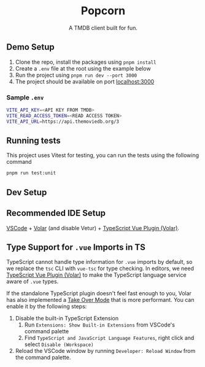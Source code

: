 <div align="center">
<br>
<br>
<h1>Popcorn</h1>
  <p>A TMDB client built for fun.</p>
</div>


## Demo Setup

1. Clone the repo, install the packages using `pnpm install`
2. Create a `.env` file at the root using the example below
3. Run the project using `pnpm run dev --port 3000`
4. The project should be available on port [localhost:3000](https://localhost:3000)

### Sample `.env`

```sh
VITE_API_KEY=<API KEY FROM TMDB>
VITE_READ_ACCESS_TOKEN=<READ ACCESS TOKEN>
VITE_API_URL=https://api.themoviedb.org/3
```

## Running tests

This project uses Vitest for testing, you can run the tests using the following command

```sh
pnpm run test:unit
```

## Dev Setup

## Recommended IDE Setup

[VSCode](https://code.visualstudio.com/) + [Volar](https://marketplace.visualstudio.com/items?itemName=Vue.volar) (and disable Vetur) + [TypeScript Vue Plugin (Volar)](https://marketplace.visualstudio.com/items?itemName=Vue.vscode-typescript-vue-plugin).

## Type Support for `.vue` Imports in TS

TypeScript cannot handle type information for `.vue` imports by default, so we replace the `tsc` CLI with `vue-tsc` for type checking. In editors, we need [TypeScript Vue Plugin (Volar)](https://marketplace.visualstudio.com/items?itemName=Vue.vscode-typescript-vue-plugin) to make the TypeScript language service aware of `.vue` types.

If the standalone TypeScript plugin doesn't feel fast enough to you, Volar has also implemented a [Take Over Mode](https://github.com/johnsoncodehk/volar/discussions/471#discussioncomment-1361669) that is more performant. You can enable it by the following steps:

1. Disable the built-in TypeScript Extension
    1) Run `Extensions: Show Built-in Extensions` from VSCode's command palette
    2) Find `TypeScript and JavaScript Language Features`, right click and select `Disable (Workspace)`
2. Reload the VSCode window by running `Developer: Reload Window` from the command palette.

